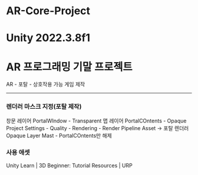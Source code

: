 # AR-Core-Project

# Unity 2022.3.8f1

# AR 프로그래밍 기말 프로젝트
AR - 포탈 - 상호작용 가능 게임 제작

----

### 렌더러 마스크 지정(포탈 제작)
창문 레이어 PortalWIndow - Transparent
맵 레이어 PortalCOntents - Opaque
Project Settings - Quality - Rendering - Render Pipeline Asset -> 포탈 렌더러
Opaque Layer Mast - PortalCOntents만 해제

### 사용 애셋
Unity Learn | 3D Beginner: Tutorial Resources | URP
